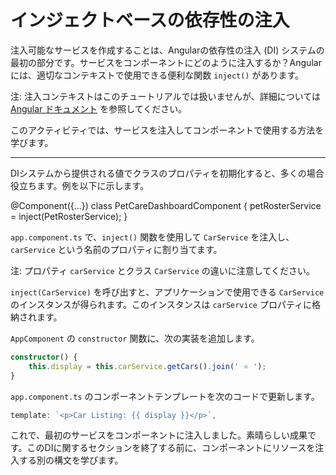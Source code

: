 # インジェクトベースの依存性の注入

注入可能なサービスを作成することは、Angularの依存性の注入 (DI) システムの最初の部分です。サービスをコンポーネントにどのように注入するか？Angularには、適切なコンテキストで使用できる便利な関数 `inject()` があります。

注: 注入コンテキストはこのチュートリアルでは扱いませんが、詳細については [Angular ドキュメント](guide/di/dependency-injection-context) を参照してください。

このアクティビティでは、サービスを注入してコンポーネントで使用する方法を学びます。

<hr>

DIシステムから提供される値でクラスのプロパティを初期化すると、多くの場合役立ちます。例を以下に示します。

<docs-code language="ts" highlight="[3]">
@Component({...})
class PetCareDashboardComponent {
    petRosterService = inject(PetRosterService);
}
</docs-code>

<docs-workflow>

<docs-step title="`CarService` を注入する">

`app.component.ts` で、`inject()` 関数を使用して `CarService` を注入し、`carService` という名前のプロパティに割り当てます。

注: プロパティ `carService` とクラス `CarService` の違いに注意してください。

</docs-step>

<docs-step title="`carService` インスタンスを使用する">

`inject(CarService)` を呼び出すと、アプリケーションで使用できる `CarService` のインスタンスが得られます。このインスタンスは `carService` プロパティに格納されます。

`AppComponent` の `constructor` 関数に、次の実装を追加します。

```ts
constructor() {
    this.display = this.carService.getCars().join(' ⭐️ ');
}
```

</docs-step>

<docs-step title="`AppComponent` テンプレートを更新する">

`app.component.ts` のコンポーネントテンプレートを次のコードで更新します。

```ts
template: `<p>Car Listing: {{ display }}</p>`,
```

</docs-step>

</docs-workflow>

これで、最初のサービスをコンポーネントに注入しました。素晴らしい成果です。このDIに関するセクションを終了する前に、コンポーネントにリソースを注入する別の構文を学びます。
